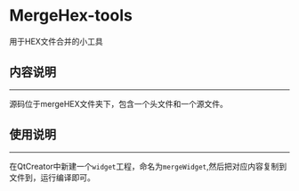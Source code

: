 # MergeHex-tools

用于HEX文件合并的小工具

## 内容说明
-----------
  
  源码位于mergeHEX文件夹下，包含一个头文件和一个源文件。
  
## 使用说明
----------
 
 在QtCreator中新建一个`widget`工程，命名为`mergeWidget`,然后把对应内容复制到文件到，运行编译即可。
